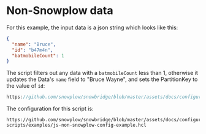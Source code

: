 # Non-Snowplow data

For this example, the input data is a json string which looks like this: 

```json
{
  "name": "Bruce",
  "id": "b47m4n",
  "batmobileCount": 1
}
```

The script filters out any data with a `batmobileCount` less than 1, otherwise it updates the Data's `name` field to "Bruce Wayne", and sets the PartitionKey to the value of `id`:

```js reference
https://github.com/snowplow/snowbridge/blob/master/assets/docs/configuration/transformations/custom-scripts/examples/js-non-snowplow-script-example.js
```

The configuration for this script is:

```hcl reference
https://github.com/snowplow/snowbridge/blob/master/assets/docs/configuration/transformations/custom-scripts/examples/js-non-snowplow-config-example.hcl
```
